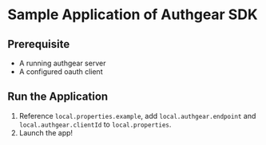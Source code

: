 # Sample Application of Authgear SDK

## Prerequisite

- A running authgear server
- A configured oauth client

## Run the Application

1. Reference `local.properties.example`, add `local.authgear.endpoint` and `local.authgear.clientId` to `local.properties`.
2. Launch the app!

